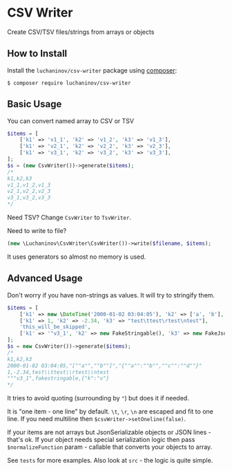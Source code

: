 CSV Writer
==========

Create CSV/TSV files/strings from arrays or objects

How to Install
--------------

Install the `luchaninov/csv-writer` package using [composer](http://getcomposer.org/):

```shell
$ composer require luchaninov/csv-writer
```

Basic Usage
-----------

You can convert named array to CSV or TSV

```php
$items = [
    ['k1' => 'v1_1', 'k2' => 'v1_2', 'k3' => 'v1_3'],
    ['k1' => 'v2_1', 'k2' => 'v2_2', 'k3' => 'v2_3'],
    ['k1' => 'v3_1', 'k2' => 'v3_2', 'k3' => 'v3_3'],
];
$s = (new CsvWriter())->generate($items);
/*
k1,k2,k3
v1_1,v1_2,v1_3
v2_1,v2_2,v2_3
v3_1,v3_2,v3_3
*/
```

Need TSV? Change `CsvWriter` to `TsvWriter`.

Need to write to file?
```php
(new \Luchaninov\CsvWriter\CsvWriter())->write($filename, $items);
```
It uses generators so almost no memory is used.

Advanced Usage
--------------

Don't worry if you have non-strings as values. It will try to stringify them.
```php
$items = [
    ['k1' => new \DateTime('2000-01-02 03:04:05'), 'k2' => ['a', 'b'], 'k3' => ['a' => 'b', 'c' => 'd']],
    ['k1' => 1, 'k2' => -2.34, 'k3' => "test\ttest\rtest\ntest"],
    'this_will_be_skipped',
    ['k1' => '"v3_1', 'k2' => new FakeStringable(), 'k3' => new FakeJsonSerializable()],
];
$s = new CsvWriter())->generate($items);
/*
k1,k2,k3
2000-01-02 03:04:05,"[""a"",""b""]","{""a"":""b"",""c"":""d""}"
1,-2.34,test\\ttest\\rtest\\ntest
"""v3_1",fakestringable,{"k":"v"}
*/
```

It tries to avoid quoting (surrounding by `"`) but does it if needed.

It is "one item - one line" by default. `\t`, `\r`, `\n` are escaped and fit to one line.
If you need multiline then `$csvWriter->setOneline(false)`.

If your items are not arrays but JsonSerializable objects or JSON lines - that's ok.
If your object needs special serialization logic then pass `$normalizeFunction` param - callable that converts your
objects to array.

See `tests` for more examples. Also look at `src` - the logic is quite simple.
